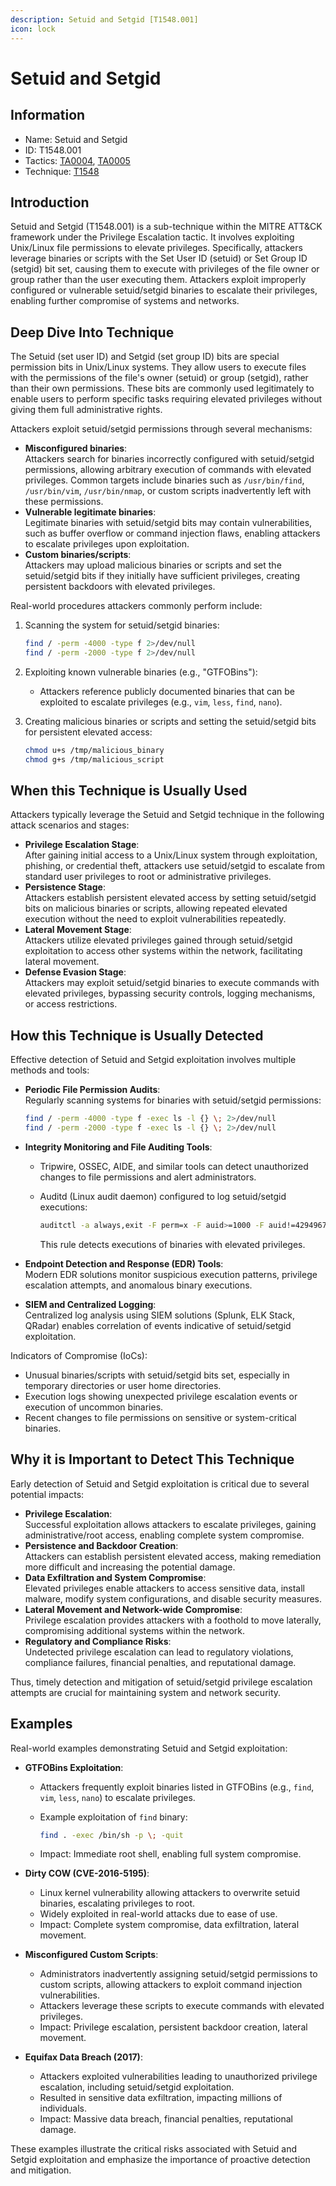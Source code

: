 ```yaml
---
description: Setuid and Setgid [T1548.001]
icon: lock
---
```


# Setuid and Setgid

## Information

- Name: Setuid and Setgid
- ID: T1548.001
- Tactics: [TA0004](../TA0004/TA0004.md), [TA0005](../TA0005/TA0005.md)
- Technique: [T1548](T1548.md)

## Introduction

Setuid and Setgid (T1548.001) is a sub-technique within the MITRE ATT\&CK framework under the Privilege Escalation tactic. It involves exploiting Unix/Linux file permissions to elevate privileges. Specifically, attackers leverage binaries or scripts with the Set User ID (setuid) or Set Group ID (setgid) bit set, causing them to execute with privileges of the file owner or group rather than the user executing them. Attackers exploit improperly configured or vulnerable setuid/setgid binaries to escalate their privileges, enabling further compromise of systems and networks.

## Deep Dive Into Technique

The Setuid (set user ID) and Setgid (set group ID) bits are special permission bits in Unix/Linux systems. They allow users to execute files with the permissions of the file's owner (setuid) or group (setgid), rather than their own permissions. These bits are commonly used legitimately to enable users to perform specific tasks requiring elevated privileges without giving them full administrative rights.

Attackers exploit setuid/setgid permissions through several mechanisms:

- **Misconfigured binaries**:\
  Attackers search for binaries incorrectly configured with setuid/setgid permissions, allowing arbitrary execution of commands with elevated privileges. Common targets include binaries such as `/usr/bin/find`, `/usr/bin/vim`, `/usr/bin/nmap`, or custom scripts inadvertently left with these permissions.
- **Vulnerable legitimate binaries**:\
  Legitimate binaries with setuid/setgid bits may contain vulnerabilities, such as buffer overflow or command injection flaws, enabling attackers to escalate privileges upon exploitation.
- **Custom binaries/scripts**:\
  Attackers may upload malicious binaries or scripts and set the setuid/setgid bits if they initially have sufficient privileges, creating persistent backdoors with elevated privileges.

Real-world procedures attackers commonly perform include:

1. Scanning the system for setuid/setgid binaries:

   ```bash
   find / -perm -4000 -type f 2>/dev/null
   find / -perm -2000 -type f 2>/dev/null
   ```

2. Exploiting known vulnerable binaries (e.g., "GTFOBins"):
   - Attackers reference publicly documented binaries that can be exploited to escalate privileges (e.g., `vim`, `less`, `find`, `nano`).
3. Creating malicious binaries or scripts and setting the setuid/setgid bits for persistent elevated access:

   ```bash
   chmod u+s /tmp/malicious_binary
   chmod g+s /tmp/malicious_script
   ```

## When this Technique is Usually Used

Attackers typically leverage the Setuid and Setgid technique in the following attack scenarios and stages:

- **Privilege Escalation Stage**:\
  After gaining initial access to a Unix/Linux system through exploitation, phishing, or credential theft, attackers use setuid/setgid to escalate from standard user privileges to root or administrative privileges.
- **Persistence Stage**:\
  Attackers establish persistent elevated access by setting setuid/setgid bits on malicious binaries or scripts, allowing repeated elevated execution without the need to exploit vulnerabilities repeatedly.
- **Lateral Movement Stage**:\
  Attackers utilize elevated privileges gained through setuid/setgid exploitation to access other systems within the network, facilitating lateral movement.
- **Defense Evasion Stage**:\
  Attackers may exploit setuid/setgid binaries to execute commands with elevated privileges, bypassing security controls, logging mechanisms, or access restrictions.

## How this Technique is Usually Detected

Effective detection of Setuid and Setgid exploitation involves multiple methods and tools:

- **Periodic File Permission Audits**:\
   Regularly scanning systems for binaries with setuid/setgid permissions:

  ```bash
  find / -perm -4000 -type f -exec ls -l {} \; 2>/dev/null
  find / -perm -2000 -type f -exec ls -l {} \; 2>/dev/null
  ```

- **Integrity Monitoring and File Auditing Tools**:

  - Tripwire, OSSEC, AIDE, and similar tools can detect unauthorized changes to file permissions and alert administrators.
  - Auditd (Linux audit daemon) configured to log setuid/setgid executions:

    ```bash
    auditctl -a always,exit -F perm=x -F auid>=1000 -F auid!=4294967295 -F euid=0 -k privileged-exec
    ```

    This rule detects executions of binaries with elevated privileges.

- **Endpoint Detection and Response (EDR) Tools**:\
  Modern EDR solutions monitor suspicious execution patterns, privilege escalation attempts, and anomalous binary executions.
- **SIEM and Centralized Logging**:\
  Centralized log analysis using SIEM solutions (Splunk, ELK Stack, QRadar) enables correlation of events indicative of setuid/setgid exploitation.

Indicators of Compromise (IoCs):

- Unusual binaries/scripts with setuid/setgid bits set, especially in temporary directories or user home directories.
- Execution logs showing unexpected privilege escalation events or execution of uncommon binaries.
- Recent changes to file permissions on sensitive or system-critical binaries.

## Why it is Important to Detect This Technique

Early detection of Setuid and Setgid exploitation is critical due to several potential impacts:

- **Privilege Escalation**:\
  Successful exploitation allows attackers to escalate privileges, gaining administrative/root access, enabling complete system compromise.
- **Persistence and Backdoor Creation**:\
  Attackers can establish persistent elevated access, making remediation more difficult and increasing the potential damage.
- **Data Exfiltration and System Compromise**:\
  Elevated privileges enable attackers to access sensitive data, install malware, modify system configurations, and disable security measures.
- **Lateral Movement and Network-wide Compromise**:\
  Privilege escalation provides attackers with a foothold to move laterally, compromising additional systems within the network.
- **Regulatory and Compliance Risks**:\
  Undetected privilege escalation can lead to regulatory violations, compliance failures, financial penalties, and reputational damage.

Thus, timely detection and mitigation of setuid/setgid privilege escalation attempts are crucial for maintaining system and network security.

## Examples

Real-world examples demonstrating Setuid and Setgid exploitation:

- **GTFOBins Exploitation**:

  - Attackers frequently exploit binaries listed in GTFOBins (e.g., `find`, `vim`, `less`, `nano`) to escalate privileges.
  - Example exploitation of `find` binary:

    ```bash
    find . -exec /bin/sh -p \; -quit
    ```

  - Impact: Immediate root shell, enabling full system compromise.

- **Dirty COW (CVE-2016-5195)**:
  - Linux kernel vulnerability allowing attackers to overwrite setuid binaries, escalating privileges to root.
  - Widely exploited in real-world attacks due to ease of use.
  - Impact: Complete system compromise, data exfiltration, lateral movement.
- **Misconfigured Custom Scripts**:
  - Administrators inadvertently assigning setuid/setgid permissions to custom scripts, allowing attackers to exploit command injection vulnerabilities.
  - Attackers leverage these scripts to execute commands with elevated privileges.
  - Impact: Privilege escalation, persistent backdoor creation, lateral movement.
- **Equifax Data Breach (2017)**:
  - Attackers exploited vulnerabilities leading to unauthorized privilege escalation, including setuid/setgid exploitation.
  - Resulted in sensitive data exfiltration, impacting millions of individuals.
  - Impact: Massive data breach, financial penalties, reputational damage.

These examples illustrate the critical risks associated with Setuid and Setgid exploitation and emphasize the importance of proactive detection and mitigation.
